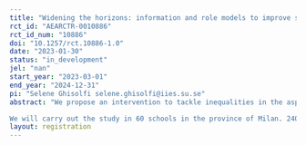 ```yaml
---
title: "Widening the horizons: information and role models to improve student’s outcomes."
rct_id: "AEARCTR-0010886"
rct_id_num: "10886"
doi: "10.1257/rct.10886-1.0"
date: "2023-01-30"
status: "in_development"
jel: "nan"
start_year: "2023-03-01"
end_year: "2024-12-31"
pi: "Selene Ghisolfi selene.ghisolfi@iies.su.se"
abstract: "We propose an intervention to tackle inequalities in the aspirations of children in eight grade in the city of Milan. Our goal is to affect children’s career prospects by making them more aware of the career paths they can pursue, how to pursue them, and of their probability of success, breaking the self-fulfilling low beliefs in aspirations that may cause aspiration traps (Ray, 2006). What is the most effective way to achieve this goal? Is it providing “examples of success” so that students can visualize themselves achieving success or simply providing (missing) information on the steps necessary to achieve a professional role? We tackle this question proposing two alternative treatments. In the first, children meet a panel of role models who share the same socio-economic background (they lived in the same neighbourhood or attended the same school), completed education successfully and gained a fulfilling job. We expect children to identify with the role model, understand the choices they have made and possibly consider this carrier for their future. To test if the “value added” of the role model is merely the delivery of new information we propose an alternative treatment, where classes meet a “career expert” providing students with information on the steps required to achieve a job. The information provided by the two treatments will be as similar as possible.
We will carry out the study in 60 schools in the province of Milan. 240 eight-grade classes will be assigned either to host a career-day (treatment) or to host an earth-day (control) or no event. Classes assigned to the career day may receive a panel of role model (identification treatment) or a career expert (information treatment). The control group will take part in a debate on the consequences of global warming led by an enumerator. All the students will have the chance to interact by asking questions. 10 schools will be assigned to host no event, to estimate potential spillovers between treated and control classes in treated schools. To assess the impact of the intervention we will merge insights from the economics and psychology of education literature. We will track the school grade, school choice and performance in standardized test scores of students in the treated and control groups and collect self-reported aspirations using surveys, open-ended interviews and essays created by the students and use regression analysis and content analysis."
layout: registration
---
```


